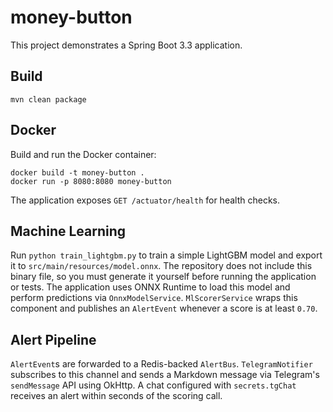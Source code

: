# money-button

This project demonstrates a Spring Boot 3.3 application.

## Build

```
mvn clean package
```

## Docker

Build and run the Docker container:

```
docker build -t money-button .
docker run -p 8080:8080 money-button
```

The application exposes `GET /actuator/health` for health checks.

## Machine Learning

Run `python train_lightgbm.py` to train a simple LightGBM model and export it to
`src/main/resources/model.onnx`. The repository does not include this binary
file, so you must generate it yourself before running the application or tests.
The application uses ONNX Runtime to load this model and perform predictions via
`OnnxModelService`. `MlScorerService` wraps this component and publishes an
`AlertEvent` whenever a score is at least `0.70`.

## Alert Pipeline

`AlertEvent`s are forwarded to a Redis-backed `AlertBus`. `TelegramNotifier`
subscribes to this channel and sends a Markdown message via Telegram's
`sendMessage` API using OkHttp. A chat configured with `secrets.tgChat` receives
an alert within seconds of the scoring call.
